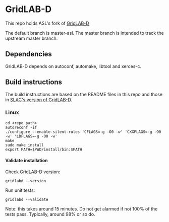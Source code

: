 # GridLAB-D
This repo holds ASL's fork of [GridLAB-D](https://github.com/gridlab-d/gridlab-d)

The default branch is master-asl. The master branch is intended to track the upstream master branch.

## Dependencies
GridLAB-D depends on autoconf, automake, libtool and xerces-c.

## Build instructions
The build instructions are based on the README files in this repo and those in [SLAC's version of GridLAB-D](https://github.com/dchassin/gridlabd).

### Linux
```shell
cd <repo path>
autoreconf -if
./configure --enable-silent-rules 'CFLAGS=-g -O0 -w' 'CXXFLAGS=-g -O0 -w' 'LDFLAGS=-g -O0 -w'
make
sudo make install
export PATH=$PWD/install/bin:$PATH
```

#### Validate installation
Check GridLAB-D version:
```shell
gridlabd --version
```

Run unit tests:
```shell
gridlabd --validate
```
Note: this takes around 15 minutes. 
Do not get alarmed if not 100% of the tests pass. Typically, around 98% or so do.
